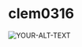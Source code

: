 # clem0316
<picture>
 <source srcset="https://res.cloudinary.com/dzq7b6tce/image/upload/v1688325813/GitHub%20illustration/HD_3_fuc5wt.jpg">
 <img alt="YOUR-ALT-TEXT" src="https://res.cloudinary.com/dzq7b6tce/image/upload/v1688325813/GitHub%20illustration/HD_3_fuc5wt.jpg">
</picture>
